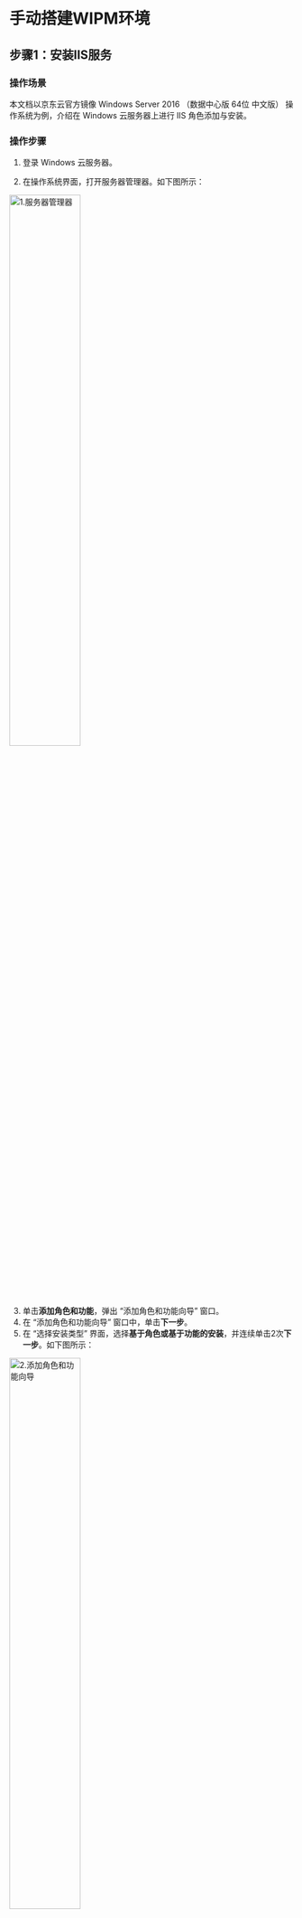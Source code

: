 # 手动搭建WIPM环境

## 步骤1：安装IIS服务

### 操作场景

本文档以京东云官方镜像 Windows Server 2016 （数据中心版 64位 中文版） 操作系统为例，介绍在 Windows 云服务器上进行 IIS 角色添加与安装。

### 操作步骤

1. 登录 Windows 云服务器。

2. 在操作系统界面，打开服务器管理器。如下图所示：

<img src="../../image/Best-Practice/WIMP/1.服务器管理器.jpg" alt="1.服务器管理器" style="width:50%;" />

3. 单击**添加角色和功能**，弹出 “添加角色和功能向导” 窗口。
4. 在 “添加角色和功能向导” 窗口中，单击**下一步**。
5. 在 “选择安装类型” 界面，选择**基于角色或基于功能的安装**，并连续单击2次**下一步**。如下图所示：

<img src="../../image/Best-Practice/WIMP/2.添加角色和功能向导.jpg" alt="2.添加角色和功能向导" style="width:50%;" />



6. 在 “选择服务器角色” 界面，勾选“Web 服务器(IIS)”。如下图所示：
   弹出 “添加 Web 服务器(IIS) 所需的功能” 提示框。

<img src="../../image/Best-Practice/WIMP/3.服务器角色.jpg" alt="3.服务器角色" style="width:50%;" />

7. 在弹出的 “添加 Web 服务器(IIS) 所需的功能” 提示框中，单击**添加功能**。如下图所示：

<img src="../../image/Best-Practice/WIMP/4.Web 服务器(IIS) 所需的功能.jpg" alt="4.Web 服务器(IIS) 所需的功能" style="width:50%;" />

8. 单击**下一步**。
9. 在 “选择功能” 界面，勾选 “.NET Framework 3.5 功能”，并连续单击2次**下一步**。如下图所示：

<img src="../../image/Best-Practice/WIMP/5.功能-NET35.jpg" alt="5.功能-NET35" style="width:50%;" />

10. 在 “选择角色服务” 界面，勾选 “CGI”，单击**下一步**。如下图所示：

11. 确认安装信息，单击**安装**，并等待安装完成。如下图所示：

    <img src="../../image/Best-Practice/WIMP/7.确认安装所选内容.jpg" alt="7.确认安装所选内容" style="width:50%;" />

12. 安装完成后，如下图所示：

    <img src="../../image/Best-Practice/WIMP/8.服务和功能安装成功.jpg" alt="8.服务和功能安装成功" style="width:50%;" />

13. 在云服务器的浏览器中访问 `http://localhost/`，验证 IIS 是否安装成功。
    若出现以下界面，即表示成功安装。

    <img src="../../image/Best-Practice/WIMP/9.IIS默认web页面.jpg" alt="9.IIS默认web页面" style="width:50%;" />



## 步骤2：部署PHP环境

### 操作场景

本文档以京东云官方镜像 Windows Server 2016 （数据中心版 64位 中文版） 操作系统为例，介绍在  Windows 云服务器中配置 PHP ，以下实验中我们以PHP 8.1.3为示例。

### 操作步骤

PHP 5.3 版本后取消了安装包模式，仅通过 zip 文件和 debug pack 两种方式进行安装。以下操作以使用 zip 文件方式在 Windows Server 2016 环境下安装 PHP 为例。

#### 下载PHP

在云主机中，访问 [PHP 官网Windows版本下载页面](http://windows.php.net/download/)，下载 PHP zip 安装包。如下图所示：

<img src="../../image/Best-Practice/WIMP/10.PHP版本选择-1.jpg" alt="10.PHP版本选择-1" style="width:50%;" />

<img src="../../image/Best-Practice/WIMP/11.PHP版本选择-2.jpg" alt="11.PHP版本选择-2" style="width:50%;" />

注意：

- 如果您的服务器是 Windows Server 64bit (x64) 操作系统，则在IIS下运行 PHP 时，需选择Non Thread Safe版本的 x86 或x64安装包。**本文档中我们使用了Windows Server 2016 64位操作系统，因此选择下载VS16 x64 Non Thread Safe版本的PHP。**
- 如果您的服务器是 Windows Server 32bit (x86) 操作系统，则需要将 IIS 替换成 Apache，并选择 Thread Safe 版本的 x86 安装包。

关于Non Thread Safe与Thread Safe的选择依据如下。

```
PHP 有两种服务模式：ISAPI和FastCGI。

（1）ISAPI服务模式是以DLL动态库的形式被调用，可以在被用户请求后执行，在处理完一个用户请求后不会马上消失，所以需要进行线程安全检查，以防止耗尽系统资源。当PHP以ISAPI模式运行服务时，选择Thread Safe(简称ts)版本。
（2）FastCGI执行方式则是以单一线程来执行操作，所以不需要进行线程的安全检查，除去线程安全检查反而可以提高执行效率。当PHP以FastCGI模式运行服务时，选择 Non Thread Safe(简称nts) 版本。

通常，IIS以FastCGI模式运行服务，只能选择Non Thread Safe 版本，Apache以ISAPI模式运行服务，只能选择Thread Safe版本。说明：可以通过 phpinfo()函数页面里的Thread Safety项查询当前PHP版本是不是线程安全的。
```

关于x64和x86的选择依据如下。

```
x64是64位软件，只能安装于64位的操作系统上；
x86是32位软件，一般情况下，在64位、32位操作系统上都可以安装。
```

#### 下载Visual C++ Redistributable

根据下载的 PHP 安装包名称，下载并安装 Visual C++ Redistributable 安装包。

PHP 安装包对应需下载和安装的 Visual C++ Redistributable 安装包对照表如下所示，仅为建议搭配使用，并非严格的一一对应关系，有些最新版本安装包是可以向下兼容的。

| PHP 安装包名                     | Visual C++ Redistributable 安装包下载地址                    |
| :------------------------------- | :----------------------------------------------------------- |
| php-x.x.x-nts-Win32-VS16-x86.zip | [Microsoft Visual C++ Redistributable for Visual Studio 2019](https://visualstudio.microsoft.com/zh-hans/vs/older-downloads/) x86版本 |
| php-x.x.x-nts-Win32-VC15-x86.zip | [Microsoft Visual C++ Redistributable for Visual Studio 2017](https://visualstudio.microsoft.com/zh-hans/vs/older-downloads/) x86版本 |
| php-x.x.x-nts-Win32-VC14-x86.zip | [Microsoft Visual C++ Redistributable for Visual Studio 2015](https://www.microsoft.com/zh-cn/download/details.aspx?id=48145) x86版本 |

例如，本文档中PHP版本为VS16 x64 Non Thread Safe，我们访问微软官网下载 [Microsoft Visual C++ Redistributable for Visual Studio 2022](https://visualstudio.microsoft.com/zh-hans/downloads/) ，在“其他工具、框架和可再发行组件”中，选择x64版本下载。

<img src="../../image/Best-Practice/WIMP/12.Visual C++ Redistributable 2022安装包.jpg" alt="12.Visual C++ Redistributable 2022安装包" style="width:40%;" />

#### 安装Visual C++ Redistributable

下载的文件为exe可执行文件`VC_redist.x64.exe`，双击安装即可。

<img src="../../image/Best-Practice/WIMP/13.安装Visual C++ Redistributable 2022.jpg" alt="13.安装Visual C++ Redistributable 2022" style="width:50%;" />

<img src="../../image/Best-Practice/WIMP/14.安装Visual C++ Redistributable完成.jpg" alt="14.安装Visual C++ Redistributable完成" style="width:50%;" />

#### 安装配置PHP

（1）将已下载的 PHP zip 安装包解压缩。例如，解压缩至 `C:\PHP` 目录下。

（2）复制 `C:\PHP` 目录下的 `php.ini-production` 文件，并将该文件的后缀修改为 `.ini`（即重命名为`php.ini`文件）。如下图所示：

<img src="../../image/Best-Practice/WIMP/15.配置php.ini文件.jpg" alt="15.配置php.ini文件" style="width:50%;" />

（3）在操作系统界面，打开服务器管理器。在服务器管理器的左侧导航栏中，单击 **IIS**。

在右侧 IIS 管理窗口中，右键单击**服务器**栏中的服务器名称，选择 **Internet Information Sevices (IIS)管理器**。如下图所示：

<img src="../../image/Best-Practice/WIMP/16.IIS管理器.jpg" alt="16.IIS管理器" style="width:50%;" />

（4）在打开的 “Internet Information Sevices (IIS)管理器” 窗口中，单击左侧导航栏的服务器名称，进入服务器的主页。如下图所示：

<img src="../../image/Best-Practice/WIMP/17.IIS管理器主页.jpg" alt="17.IIS管理器主页" style="width:50%;" />

（5）双击**处理程序映射**，进入 “处理程序映射” 管理界面。如下图所示：

<img src="../../image/Best-Practice/WIMP/18.IIS管理器处理程序映射.jpg" alt="18.IIS管理器处理程序映射" style="width:50%;" />

（6）在右侧的**操作**栏中，单击**添加模块映射**，打开 “添加模块映射” 窗口。在打开的 “添加模块映射” 窗口中，填写以下信息，并单击**确定**。如下图所示：

<img src="../../image/Best-Practice/WIMP/19.添加模块映射.jpg" alt="19.添加模块映射" style="width:50%;" />

主要的参数信息如下：

- 请求路径：填写 `*.php`。
- 模块：选择 “FastCgiModule”。
- 可执行文件：选择 PHP zip 安装包中的 php-cgi.exe 文件，即 `C:\PHP\php-cgi.exe`。
- 名称：自定义，例如输入 PHP-Fastcgi。

在弹出的提示框中，单击**是**。

<img src="../../image/Best-Practice/WIMP/20.添加模块映射完成.jpg" alt="20.添加模块映射完成" style="width:50%;" />

（7）回到服务器主页，双击**默认文档**，进入 “默认文档” 管理界面。如下图所示：

<img src="../../image/Best-Practice/WIMP/21.默认文档.jpg" alt="21.默认文档" style="width:50%;" />

在右侧的**操作**栏中，单击**添加**，打开 “添加默认文档” 窗口。

在打开的 “添加默认文档” 窗口中，将**名称**填写为 `index.php`，单击**确定**。如下图所示：

<img src="../../image/Best-Practice/WIMP/22.默认文档index.jpg" alt="22.默认文档index" style="width:50%;" />

（8）回到服务器主页，双击 **FastCGI 设置**，进入 “FastCGI 设置” 管理界面。如下图所示：

<img src="../../image/Best-Practice/WIMP/23.Fastcgi设置.jpg" alt="23.Fastcgi设置" style="width:50%;" />

在 “FastCGI 设置” 管理界面，选择 FastCGI 应用程序，单击**编辑**。如下图所示：

<img src="../../image/Best-Practice/WIMP/24.Fastcgi编辑.jpg" alt="24.Fastcgi编辑" style="width:50%;" />

在打开的 “编辑 FastCGI 应用程序” 窗口中，将**监视对文件所做的更改**设置为 `php.ini` 文件的路径。如下图所示：

<img src="../../image/Best-Practice/WIMP/25.Fastcgi监视对文件所做出的更改.jpg" alt="25.Fastcgi监视对文件所做出的更改" style="width:50%;" />

（9）在 `C:\inetpub\wwwroot` 目录下，创建一个 PHP 文件。例如创建一个 `index.php` 文件。

在新创建的 `index.php` 文件中，填写以下内容并保存。

```php
<?php
phpinfo();
?>
```

（10）在操作系统界面，打开浏览器并访问 `http://localhost/index.php`，查看环境配置是否成功。如果打开的页面如下显示，则表示配置成功：

<img src="../../image/Best-Practice/WIMP/26.PHPIndex测试页访问.jpg" alt="26.PHPIndex测试页访问" style="width:50%;" />

## 步骤3：安装Mysql数据库

### 操作场景

本文档以京东云官方镜像 Windows Server 2016 （数据中心版 64位 中文版） 操作系统为例，介绍搭建 MySQL 8.0.28.0 的具体步骤。

### 操作步骤

#### 下载Mysql安装包

在云服务器中打开浏览器，访问Mysql官网下载 MySQL 安装包 [MySQL Community Server 8.0.28](https://dev.mysql.com/downloads/windows/installer/8.0.html) 。

#### 安装Mysql基础环境

1. 双击打开 MySQL 安装包，并在 “Choosing a Setup Type” 安装界面，选择 **Developer Default**，单击 **Next**。如下图所示：

<img src="../../image/Best-Practice/WIMP/29.Mysql安装-配置类型.jpg" alt="29.Mysql安装-配置类型" style="width:50%;" />

2. 在 “Check Requirements” 安装界面，单击 **Execute**，并根据界面提示配置 MySQL 的基础环境。单击 **Next**。

3. 在 “Installation” 安装界面，单击 **Execute**，安装 MySQL 所需的安装包。

   <img src="../../image/Best-Practice/WIMP/30.Mysql安装-执行安装.jpg" alt="30.Mysql安装-执行安装" style="width:50%;" />

4. 待 MySQL 所需的安装包完成安装后，单击 **Next**，进入 “Product Configuration” 配置界面。

#### 配置Mysql

##### 配置Mysql服务

1. 在 “Product Configuration” 配置界面，单击 **Next**。
2. 在 “Type and Networking” 配置界面，保持默认配置，单击 **Next**。

<img src="../../image/Best-Practice/WIMP/31.类型和网络-默认配置.jpg" alt="31.类型和网络-默认配置" style="width:50%;" />

3. 在 “Authentication Method” 配置界面，选择 **Use Legacy Authentication Method(Retain MySQL 5.x Compatibility)**，并单击 **Next**。此配置与加密算法相关，您可按需选择。如下图所示：

   <img src="../../image/Best-Practice/WIMP/32.认证方法-使用旧加密方式.jpg" alt="32.认证方法-使用旧加密方式" style="width:50%;" />

4. 设置 root 密码，单击 **Next**。如下图所示：

   <img src="../../image/Best-Practice/WIMP/33.账号和角色-设置root密码.jpg" alt="33.账号和角色-设置root密码" style="width:50%;" />

5. 在 “Windows Service” 配置界面，保持默认配置，单击 **Next**。如下图所示：

   <img src="../../image/Best-Practice/WIMP/34.Windows角色-默认配置.jpg" alt="34.Windows角色-默认配置" style="width:50%;" />

5. 在 “Apply Configuration” 配置界面，单击 **Execute**。

   <img src="../../image/Best-Practice/WIMP/35.执行配置.jpg" alt="35.执行配置" style="width:50%;" />

6. 单击 **Finish**，完成 MySQL 服务配置。

<img src="../../image/Best-Practice/WIMP/36.Mysql安装完成-finish.jpg" alt="36.Mysql安装完成-finish" style="width:50%;" />



##### 配置Mysql路由器

1. 在 “Product Configuration” 配置界面，单击 **Next**。

2. 在 “MySQL Router Configuration” 界面，保持默认配置，单击 **Finish**。如下图所示：

   <img src="../../image/Best-Practice/WIMP/37.配置Mysql路由器.jpg" alt="37.配置Mysql路由器" style="width: 55%;" />

##### 配置Mysql示例

1. 在 “Product Configuration” 配置界面，单击 **Next**。
2. 在 “Connect To Server” 配置界面，输入 root 的密码，单击 **Check**。
3. 待 root 的密码验证成功后，单击 **Next**。如下图所示：

<img src="../../image/Best-Practice/WIMP/38.配置Mysql实例.jpg" alt="38.配置Mysql实例" style="width:50%;" />

4. 在 “Apply Configuration” 配置界面，单击 **Execute**。
5. 单击 **Finish**，完成 MySQL 示例配置。
6. 在 “Product Configuration” 配置界面，单击 **Next**。
7. 在 “Installation Complete” 界面，根据实际需求，勾选需启动的 MySQL 环境，单击 **Finish**

- 若成功打开如下图所示的 MySQL 工作台，即表示 MySQL 安装成功。

<img src="../../image/Best-Practice/WIMP/39.Mysql Workbench.jpg" alt="39.Mysql Workbench" style="width: 40%;" />

- 若成功打开如下图所示的 MySQL Shell，即表示 MySQL 安装成功。

  <img src="../../image/Best-Practice/WIMP/40.Mysql shell.jpg" alt="40.Mysql shell" style="width:50%;" />

#### 连接Mysql

##### 工作台本地连接Mysql服务

1. 使用工作台实现本地连接Mysql，双击本地实例后，输入root密码。

<img src="../../image/Best-Practice/WIMP/41.使用workbench登录mysql.jpg" alt="41.使用workbench登录mysql" style="width: 40%;" />

2. 使用Query测试SQL语句

<img src="../../image/Best-Practice/WIMP/42.workbench执行查询命令.jpg" alt="42.workbench执行查询命令" style="width:40%;" />

##### 命令行本地连接Mysql服务

1. 在开始菜单找到Mysql Command Line Client

<img src="../../image/Best-Practice/WIMP/43.开始菜单-Mysql Command line.jpg" alt="43.开始菜单-Mysql Command line" style="width:50%;" />

2. 输入root密码后即可实现本地访问Mysql服务

<img src="../../image/Best-Practice/WIMP/44.Mysql command line 执行命令.jpg" alt="44.Mysql command line 执行命令" style="width:50%;" />

##### 命令行远程连接Mysql服务

1. 首先在工作台增加root用户，使Limit to Hosts Matching支持远程服务器。

![45.Mysql新增远程连接用户](../../image/Best-Practice/WIMP/45.Mysql新增远程连接用户.jpg)

2. 远程连接测试，Mysql服务所在Windows服务器内网地址为10.0.0.13，测试效果如下。

<img src="../../image/Best-Practice/WIMP/46.远程连接Mysql服务.jpg" alt="46.远程连接Mysql服务" style="width:50%;" />

至此，WIPM环境搭建完成。
